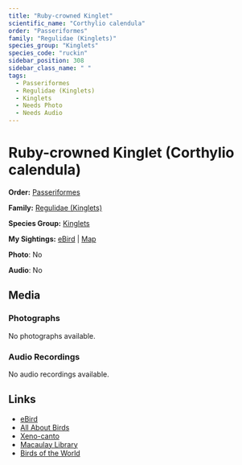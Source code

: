 ```yaml
---
title: "Ruby-crowned Kinglet"
scientific_name: "Corthylio calendula"
order: "Passeriformes"
family: "Regulidae (Kinglets)"
species_group: "Kinglets"
species_code: "ruckin"
sidebar_position: 308
sidebar_class_name: " "
tags: 
  - Passeriformes
  - Regulidae (Kinglets)
  - Kinglets
  - Needs Photo
  - Needs Audio
---
```


# Ruby-crowned Kinglet (Corthylio calendula)

**Order:** [Passeriformes](/tags/passeriformes)

**Family:** [Regulidae (Kinglets)](/tags/regulidae-kinglets)

**Species Group:** [Kinglets](/tags/kinglets)

**My Sightings:** [eBird](https://ebird.org/lifelist?r=world&time=life&spp=ruckin) | [Map](/map?species_code=ruckin)

**Photo**: No 

**Audio**: No

## Media
### Photographs
No photographs available.

### Audio Recordings
No audio recordings available.

## Links
* [eBird](https://ebird.org/species/ruckin) 
* [All About Birds](https://www.allaboutbirds.org/guide/ruckin) 
* [Xeno-canto](https://www.xeno-canto.org/species/corthylio-calendula) 
* [Macaulay Library](https://search.macaulaylibrary.org/catalog?taxonCode=ruckin&sort=rating_rank_desc)
* [Birds of the World](https://birdsoftheworld.org/bow/species/ruckin)
